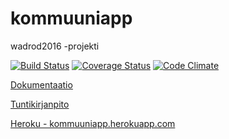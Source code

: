 # kommuuniapp
wadrod2016 -projekti

[![Build Status](https://travis-ci.org/ilarinie/kommuuniapp.png)](https://travis-ci.org/ilarinie/kommuuniapp)
[![Coverage Status](https://coveralls.io/repos/github/ilarinie/kommuuniapp/badge.svg?branch=master)](https://coveralls.io/github/ilarinie/kommuuniapp?branch=master)
[![Code Climate](https://codeclimate.com/github/ilarinie/kommuuniapp/badges/gpa.svg)](https://codeclimate.com/github/ilarinie/kommuuniapp)

[Dokumentaatio](https://github.com/ilarinie/kommuuniapp/wiki)

[Tuntikirjanpito](https://github.com/ilarinie/kommuuniapp/wiki/Tuntikirjanpito)

[Heroku - kommuuniapp.herokuapp.com](http://kommuuniapp.herokuapp.com)


